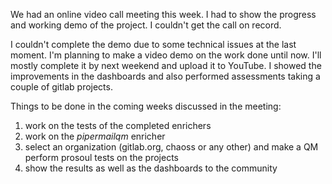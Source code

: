We had an online video call meeting this week. I had to show the progress and working demo of the project. I couldn't get the call on record.

I couldn't complete the demo due to some technical issues at the last moment. I'm planning to make a video demo on the work done until now. I'll mostly complete it by next weekend and upload it to YouTube. 
I showed the improvements in the dashboards and also performed assessments taking a couple of gitlab projects.

Things to be done in the coming weeks discussed in the meeting:
1. work on the tests of the completed enrichers
2. work on the _pipermailqm_ enricher
3. select an organization (gitlab.org, chaoss or any other) and make a QM perform prosoul tests on the projects
4. show the results as well as the dashboards to the community
